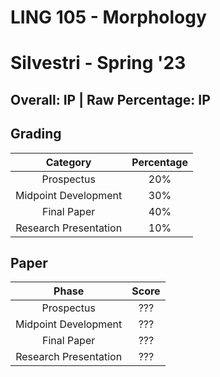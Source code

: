 # LING 105 - Morphology

# Silvestri - Spring '23

## Overall: IP | Raw Percentage: IP

## Grading

|       Category        | Percentage |
| :-------------------: | :--------: |
|      Prospectus       |    20%     |
| Midpoint Development  |    30%     |
|      Final Paper      |    40%     |
| Research Presentation |    10%     |

## Paper

|         Phase         | Score |
| :-------------------: | :---: |
|      Prospectus       |  ???  |
| Midpoint Development  |  ???  |
|      Final Paper      |  ???  |
| Research Presentation |  ???  |
